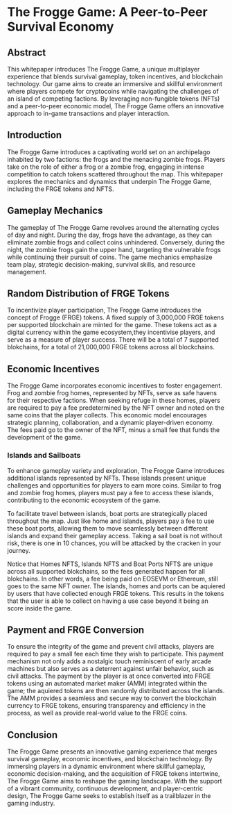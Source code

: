 # The Frogge Game: A Peer-to-Peer Survival Economy

## Abstract
This whitepaper introduces The Frogge Game, a unique multiplayer experience that blends survival gameplay, token incentives, and blockchain technology. Our game aims to create an immersive and skillful environment where players compete for cryptocoins while navigating the challenges of an island of competing factions. By leveraging non-fungible tokens (NFTs) and a peer-to-peer economic model, The Frogge Game offers an innovative approach to in-game transactions and player interaction.

## Introduction
The Frogge Game introduces a captivating world set on an archipelago inhabited by two factions: the frogs and the menacing zombie frogs. Players take on the role of either a frog or a zombie frog, engaging in intense competition to catch tokens scattered throughout the map. This whitepaper explores the mechanics and dynamics that underpin The Frogge Game, including the FRGE tokens and NFTS.

## Gameplay Mechanics
The gameplay of The Frogge Game revolves around the alternating cycles of day and night. During the day, frogs have the advantage, as they can eliminate zombie frogs and collect coins unhindered. Conversely, during the night, the zombie frogs gain the upper hand, targeting the vulnerable frogs while continuing their pursuit of coins. The game mechanics emphasize team play, strategic decision-making, survival skills, and resource management.

## Random Distribution of FRGE Tokens
To incentivize player participation, The Frogge Game introduces the concept of Frogge (FRGE) tokens. A fixed supply of 3,000,000 FRGE tokens per supported blockchain are minted for the game. These tokens act as a digital currency within the game ecosystem,they incentivise players, and serve as a measure of player success. There will be a total of 7 supported blokchains, for a total of 21,000,000 FRGE tokens across all blockchains.

## Economic Incentives
The Frogge Game incorporates economic incentives to foster engagement. Frog and zombie frog homes, represented by NFTs, serve as safe havens for their respective factions. When seeking refuge in these homes, players are required to pay a fee predetermined by the NFT owner and noted on the same coins that the player collects. This economic model encourages strategic planning, collaboration, and a dynamic player-driven economy. The fees paid go to the owner of the NFT, minus a small fee that funds the development of the game.

### Islands and Sailboats
To enhance gameplay variety and exploration, The Frogge Game introduces additional islands represented by NFTs. These islands present unique challenges and opportunities for players to earn more coins. Similar to frog and zombie frog homes, players must pay a fee to access these islands, contributing to the economic ecosystem of the game. 

To facilitate travel between islands, boat ports are strategically placed throughout the map. Just like home and islands, players pay a fee to use these boat ports, allowing them to move seamlessly between different islands and expand their gameplay access. Taking a sail boat is not without risk, there is one in 10 chances, you will be attacked by the cracken in your journey. 

Notice that Homes NFTS, Islands NFTS and Boat Ports NFTS are unique across all supported blokchains, so the fees generated happen for all blokchains. In other words, a fee being paid on EOSEVM or Ethereum, still goes to the same NFT owner.  The islands, homes and ports can be aquiered by users that have collected enough FRGE tokens. This results in the tokens that the user is able to collect on having a use case beyond it being an score inside the game. 

## Payment and FRGE Conversion
To ensure the integrity of the game and prevent civil attacks, players are required to pay a small fee each time they wish to participate. This payment mechanism not only adds a nostalgic touch reminiscent of early arcade machines but also serves as a deterrent against unfair behavior, such as civil attacks. The payment by the player is at once converted into FRGE tokens using an automated market maker (AMM) integrated within the game; the aquiered tokens are then randomly distributed across the islands.  The AMM provides a seamless and secure way to convert the blockchain currency to FRGE tokens, ensuring transparency and efficiency in the process, as well as provide real-world value to the FRGE coins.

## Conclusion
The Frogge Game presents an innovative gaming experience that merges survival gameplay, economic incentives, and blockchain technology. By immersing players in a dynamic environment where skillful gameplay, economic decision-making, and the acquisition of FRGE tokens intertwine, The Frogge Game aims to reshape the gaming landscape. With the support of a vibrant community, continuous development, and player-centric design, The Frogge Game seeks to establish itself as a trailblazer in the gaming industry.
